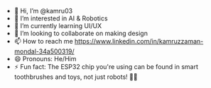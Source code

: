 - 👋 Hi, I’m @kamru03
- 👀 I’m interested in AI & Robotics
- 🌱 I’m currently learning UI/UX 
- 💞️ I’m looking to collaborate on making design
- 📫 How to reach me https://www.linkedin.com/in/kamruzzaman-mondal-34a500319/
- 😄 Pronouns: He/Him
- ⚡ Fun fact: The ESP32 chip you're using can be found in smart toothbrushes and toys, not just robots! 🦷🤖

<!---
kamru03/kamru03 is a ✨ special ✨ repository because its `README.md` (this file) appears on your GitHub profile.
You can click the Preview link to take a look at your changes.
--->
